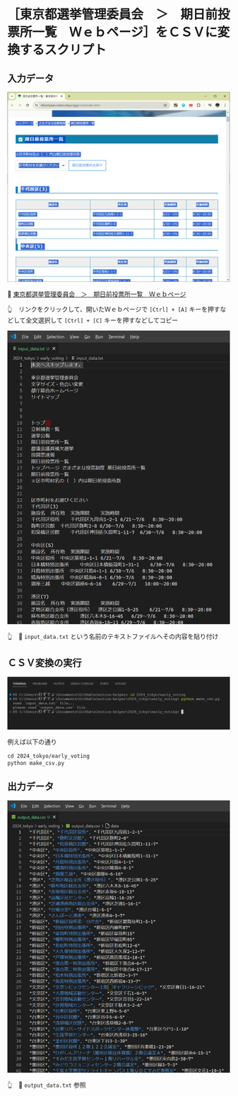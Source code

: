 # ［東京都選挙管理委員会　＞　期日前投票所一覧　Ｗｅｂページ］をＣＳＶに変換するスクリプト


## 入力データ

![東京都選挙管理委員会　＞　期日前投票所一覧　Ｗｅｂページ](./res/202406__senkyo__24-0013-webpage.png)  

📖 [東京都選挙管理委員会　＞　期日前投票所一覧　Ｗｅｂページ](https://r6tochijisen.metro.tokyo.lg.jp/vote/index.html)  

👆　リンクをクリックして、開いたＷｅｂページで `[Ctrl] + [A]` キーを押すなどして全文選択して `[Ctrl] + [C]` キーを押すなどしてコピー  

![input_data.txt](./res/202406__senkyo__24-0017-input-text.png)  

👆　📄 `input_data.txt` という名前のテキストファイルへその内容を貼り付け


## ＣＳＶ変換の実行

![ターミナル](./res/202406__senkyo__24-0016-terminal.png)  

例えば以下の通り  

```shell
cd 2024_tokyo/early_voting
python make_csv.py
```


## 出力データ

![output_data.txt](./res/202406__senkyo__24-0019-output-text.png)  

👆　📄 `output_data.txt` 参照
